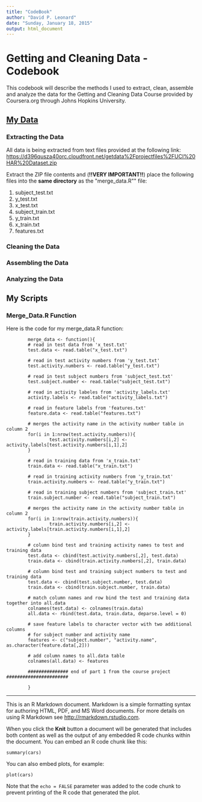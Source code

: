 ```yaml
---
title: "CodeBook"
author: "David P. Leonard"
date: "Sunday, January 18, 2015"
output: html_document
---
```

# Getting and Cleaning Data - Codebook
This codebook will describe the methods I used to extract, clean, assemble and analyze the data for the Getting and Cleaning Data Course provided by Coursera.org through Johns Hopkins University.


## <u>My Data</u>

### Extracting the Data

All data is being extracted from text files provided at the following link: https://d396qusza40orc.cloudfront.net/getdata%2Fprojectfiles%2FUCI%20HAR%20Dataset.zip

Extract the ZIP file contents and (**!!VERY IMPORTANT!!**) place the following files into the **same directory** as the "merge_data.R"" file:

1. subject_test.txt
2. y_test.txt
3. x_test.txt
4. subject_train.txt
5. y_train.txt
6. x_train.txt
7. features.txt

### Cleaning the Data

### Assembling the Data

### Analyzing the Data


## My Scripts

### Merge_Data.R Function

Here is the code for my merge_data.R function:

```        
        merge_data <- function(){
        # read in test data from 'x_test.txt'
        test.data <- read.table("x_test.txt")
        
        # read in test activity numbers from 'y_test.txt'
        test.activity.numbers <- read.table("y_test.txt")
        
        # read in test subject numbers from 'subject_test.txt'
        test.subject.number <- read.table("subject_test.txt")
        
        # read in activity labeles from 'activity_labels.txt'
        activity.labels <- read.table("activity_labels.txt")
        
        # read in feature labels from 'features.txt'
        feature.data <- read.table("features.txt")
        
        # merges the activity name in the activity number table in column 2
        for(i in 1:nrow(test.activity.numbers)){
                test.activity.numbers[i,2] <- activity.labels[test.activity.numbers[i,1],2]
        }
                
        # read in training data from 'x_train.txt'
        train.data <- read.table("x_train.txt")
        
        # read in training activity numbers from 'y_train.txt'
        train.activity.numbers <- read.table("y_train.txt")
        
        # read in training subject numbers from 'subject_train.txt'
        train.subject.number <- read.table("subject_train.txt")
        
        # merges the activity name in the activity number table in column 2
        for(i in 1:nrow(train.activity.numbers)){
                train.activity.numbers[i,2] <- activity.labels[train.activity.numbers[i,1],2]
        }
        
        # column bind test and training activity names to test and training data
        test.data <- cbind(test.activity.numbers[,2], test.data)
        train.data <- cbind(train.activity.numbers[,2], train.data)
        
        # column bind test and training subject numbers to test and training data
        test.data <- cbind(test.subject.number, test.data)
        train.data <- cbind(train.subject.number, train.data)
        
        # match column names and row bind the test and training data together into all.data
        colnames(test.data) <- colnames(train.data)
        all.data <- rbind(test.data, train.data, deparse.level = 0)
        
        # save feature labels to character vector with two additional columns
        # for subject number and activity name
        features <- c("subject.number", "activity.name", as.character(feature.data[,2]))
        
        # add column names to all.data table
        colnames(all.data) <- features
        
        ############### end of part 1 from the course project #######################
                
        }
```





---
This is an R Markdown document. Markdown is a simple formatting syntax for authoring HTML, PDF, and MS Word documents. For more details on using R Markdown see <http://rmarkdown.rstudio.com>.

When you click the **Knit** button a document will be generated that includes both content as well as the output of any embedded R code chunks within the document. You can embed an R code chunk like this:

```{r}
summary(cars)
```

You can also embed plots, for example:

```{r, echo=FALSE}
plot(cars)
```

Note that the `echo = FALSE` parameter was added to the code chunk to prevent printing of the R code that generated the plot.

